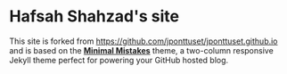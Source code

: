 # Hafsah Shahzad's site

This site is forked from https://github.com/jponttuset/jponttuset.github.io and is based on the **[Minimal Mistakes](http://mmistakes.github.io/minimal-mistakes)** theme, a two-column responsive Jekyll theme perfect for powering your GitHub hosted blog.

